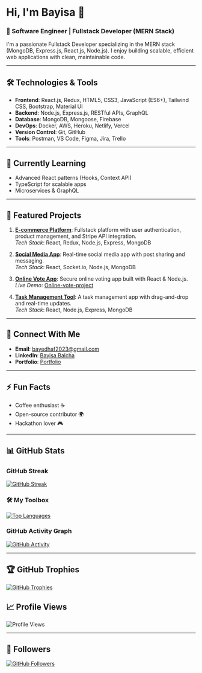 # Hi, I'm Bayisa 👋

### 🚀 Software Engineer | Fullstack Developer (MERN Stack)

I'm a passionate Fullstack Developer specializing in the MERN stack (MongoDB, Express.js, React.js, Node.js). I enjoy building scalable, efficient web applications with clean, maintainable code.

---

## 🛠️ Technologies & Tools

- **Frontend**: React.js, Redux, HTML5, CSS3, JavaScript (ES6+), Tailwind CSS, Bootstrap, Material UI
- **Backend**: Node.js, Express.js, RESTful APIs, GraphQL
- **Database**: MongoDB, Mongoose, Firebase
- **DevOps**: Docker, AWS, Heroku, Netlify, Vercel
- **Version Control**: Git, GitHub
- **Tools**: Postman, VS Code, Figma, Jira, Trello

---

## 🌱 Currently Learning

- Advanced React patterns (Hooks, Context API)
- TypeScript for scalable apps
- Microservices & GraphQL

---

## 💼 Featured Projects

1. **[E-commerce Platform](https://github.com/bayedhaf/e-commerce)**: Fullstack platform with user authentication, product management, and Stripe API integration.  
   _Tech Stack_: React, Redux, Node.js, Express, MongoDB

2. **[Social Media App](https://github.com/bayedhaf/social-media)**: Real-time social media app with post sharing and messaging.  
   _Tech Stack_: React, Socket.io, Node.js, MongoDB

3. **[Online Vote App](https://github.com/bayedhaf/Online-vote-App)**: Secure online voting app built with React & Node.js.  
   _Live Demo_: [Online-vote-project](http://onlinovote.netlify.app)

4. **[Task Management Tool](https://github.com/bayedhaf/task-manager)**: A task management app with drag-and-drop and real-time updates.  
   _Tech Stack_: React, Node.js, Express, MongoDB

---

## 📧 Connect With Me

- **Email**: [bayedhaf2023@gmail.com](mailto:bayedhaf2023@gmail.com)
- **LinkedIn**: [Bayisa Balcha](https://et.linkedin.com/in/bayisa-balcha-52b12a334)
- **Portfolio**: [Portfolio](https://bayedhaf.github.io/web-dev-class-project/)

---

## ⚡ Fun Facts

- Coffee enthusiast ☕
- Open-source contributor 🌍
- Hackathon lover 🎮

---

## 📊 GitHub Stats

### GitHub Streak
[![GitHub Streak](https://git-readme-streak-stats.herokuapp.com/?user=bayedhaf&theme=dark)](https://git.io/streak-stats)

### 🛠️ My Toolbox

[![Top Languages](https://github-readme-stats.vercel.app/api/top-langs/?username=bayedhaf&layout=donut&langs_count=8&hide=html,css&theme=algolia)](https://github.com/bayedhaf)

### GitHub Activity Graph
[![GitHub Activity](https://github-readme-activity-graph.cyclic.app/graph?username=bayedhaf&theme=react&area=true&hide_border=true)](https://github.com/bayedhaf)

---

## 🏆 GitHub Trophies
[![GitHub Trophies](https://github-profile-trophy.vercel.app/?username=bayedhaf&theme=onedark&row=2&column=3)](https://github.com/bayedhaf)

## 📈 Profile Views
![Profile Views](https://komarev.com/ghpvc/?username=bayedhaf&color=blue&style=flat)

---

## 👥 Followers
[![GitHub Followers](https://img.shields.io/github/followers/bayedhaf?label=Follow&style=social)](https://github.com/bayedhaf)
